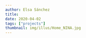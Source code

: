 ```yaml
---
author: Elsa Sánchez
title:
date: 2020-04-02
tags: ["projects"]
thumbnail: img/illus/Home_NINA.jpg
---
```

